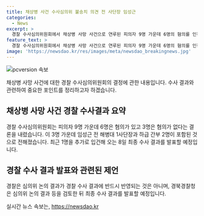 ```yaml
---
title: 채상병 사건 수사심의위 불송치 의견 전 사단장 임성근
categories:
  - News
excerpt: >
  경찰 수사심의위원회에서 채상병 사망 사건으로 연루된 피의자 9명 가운데 6명의 혐의를 인정하고 3명은 불송치 의견을 낸 것으로 알려졌습니다. 이 중에는 임성근 전 해병대 1사단장과 하급 간부 2명도 포함돼 있습니다. 경찰은 이들을 포함해 총 9명의 송치 여부를 심의위에 넘겼으며, 최종 수사 결과는 오는 8일 발표될 예정입니다. 채상병 사건 수사 결과에 이어 논의된 심의위 결과가 사회적 관심을 모으고 있는 상황입니다.
feature_text: >
  경찰 수사심의위원회에서 채상병 사망 사건으로 연루된 피의자 9명 가운데 6명의 혐의를 인정하고 3명은 불송치 의견을 낸 것으로 알려졌습니다. 이 중에는 임성근 전 해병대 1사단장과 하급 간부 2명도 포함돼 있습니다. 경찰은 이들을 포함해 총 9명의 송치 여부를 심의위에 넘겼으며, 최종 수사 결과는 오는 8일 발표될 예정입니다. 채상병 사건 수사 결과에 이어 논의된 심의위 결과가 사회적 관심을 모으고 있는 상황입니다.
image: 'https://newsdao.kr/res/images/meta/newsdao_breakingnews.jpg'
---
```


<p><img src="https://newsdao.kr/res/images/meta/newsdao_breakingnews.jpg" alt="pcversion 속보" /></p>

<p>채상병 사망 사건에 대한 경찰 수사심의위원회의 결정에 관한 내용입니다. 수사 결과와 관련하여 중요한 포인트를 정리하고자 하겠습니다.</p>

<h2 data-ke-size="size26">채상병 사망 사건 경찰 수사결과 요약</h2>

<p data-ke-size="size16">경찰 수사심의위원회는 피의자 9명 가운데 6명은 혐의가 있고 3명은 혐의가 없다는 결론을 내렸습니다. 이 3명 가운데 임성근 전 해병대 1사단장과 하급 간부 2명이 포함된 것으로 전해졌습니다. 최근 1명을 추가로 입건해 오는 8일 최종 수사 결과를 발표할 예정입니다.</p>

<h2 data-ke-size="size26">경찰 수사 결과 발표와 관련된 제언</h2>

<p data-ke-size="size16">경찰은 심의위 논의 결과가 경찰 수사 결과에 반드시 반영되는 것은 아니며, 경북경찰청은 심의위 논의 결과 등을 검토한 뒤 최종 수사 결과를 발표할 예정입니다.</p>
실시간 뉴스 속보는, <a href="https://newsdao.kr" rel="dofollow">https://newsdao.kr</a>


